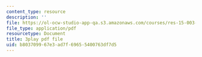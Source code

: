```yaml
---
content_type: resource
description: ''
file: https://ol-ocw-studio-app-qa.s3.amazonaws.com/courses/res-15-003-shaping-the-future-of-work-15-662x-spring-2016/b803709967e3ad7f69655400763df7d5_jfhdvFAplpU.pdf
file_type: application/pdf
resourcetype: Document
title: 3play pdf file
uid: b8037099-67e3-ad7f-6965-5400763df7d5
---
```

